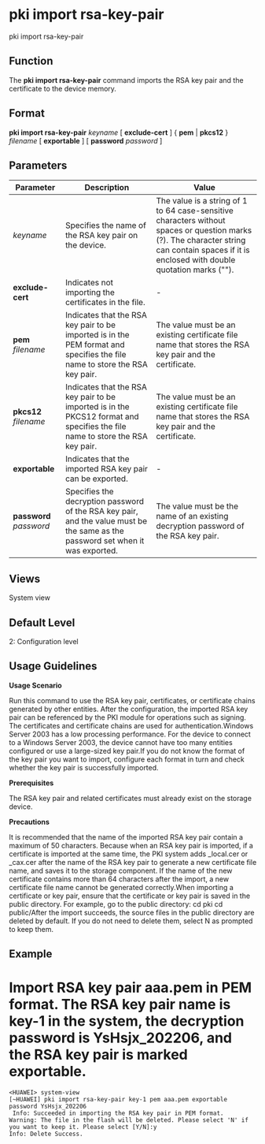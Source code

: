pki import rsa-key-pair
=======================

pki import rsa-key-pair

Function
--------



The **pki import rsa-key-pair** command imports the RSA key pair and the certificate to the device memory.




Format
------

**pki import rsa-key-pair** *keyname* [ **exclude-cert** ] { **pem** | **pkcs12** } *filename* [ **exportable** ] [ **password** *password* ]


Parameters
----------

| Parameter | Description | Value |
| --- | --- | --- |
| *keyname* | Specifies the name of the RSA key pair on the device. | The value is a string of 1 to 64 case-sensitive characters without spaces or question marks (?). The character string can contain spaces if it is enclosed with double quotation marks (""). |
| **exclude-cert** | Indicates not importing the certificates in the file. | - |
| **pem** *filename* | Indicates that the RSA key pair to be imported is in the PEM format and specifies the file name to store the RSA key pair. | The value must be an existing certificate file name that stores the RSA key pair and the certificate. |
| **pkcs12** *filename* | Indicates that the RSA key pair to be imported is in the PKCS12 format and specifies the file name to store the RSA key pair. | The value must be an existing certificate file name that stores the RSA key pair and the certificate. |
| **exportable** | Indicates that the imported RSA key pair can be exported. | - |
| **password** *password* | Specifies the decryption password of the RSA key pair, and the value must be the same as the password set when it was exported. | The value must be the name of an existing decryption password of the RSA key pair. |



Views
-----

System view


Default Level
-------------

2: Configuration level


Usage Guidelines
----------------

**Usage Scenario**

Run this command to use the RSA key pair, certificates, or certificate chains generated by other entities. After the configuration, the imported RSA key pair can be referenced by the PKI module for operations such as signing. The certificates and certificate chains are used for authentication.Windows Server 2003 has a low processing performance. For the device to connect to a Windows Server 2003, the device cannot have too many entities configured or use a large-sized key pair.If you do not know the format of the key pair you want to import, configure each format in turn and check whether the key pair is successfully imported.

**Prerequisites**

The RSA key pair and related certificates must already exist on the storage device.

**Precautions**



It is recommended that the name of the imported RSA key pair contain a maximum of 50 characters. Because when an RSA key pair is imported, if a certificate is imported at the same time, the PKI system adds \_local.cer or \_cax.cer after the name of the RSA key pair to generate a new certificate file name, and saves it to the storage component. If the name of the new certificate contains more than 64 characters after the import, a new certificate file name cannot be generated correctly.When importing a certificate or key pair, ensure that the certificate or key pair is saved in the public directory. For example, go to the public directory:<huawei> cd pki<huawei> cd public/After the import succeeds, the source files in the public directory are deleted by default. If you do not need to delete them, select N as prompted to keep them.




Example
-------

# Import RSA key pair aaa.pem in PEM format. The RSA key pair name is key-1 in the system, the decryption password is YsHsjx\_202206, and the RSA key pair is marked exportable.
```
<HUAWEI> system-view
[~HUAWEI] pki import rsa-key-pair key-1 pem aaa.pem exportable password YsHsjx_202206
 Info: Succeeded in importing the RSA key pair in PEM format.
Warning: The file in the flash will be deleted. Please select 'N' if you want to keep it. Please select [Y/N]:y                     
Info: Delete Success.

```